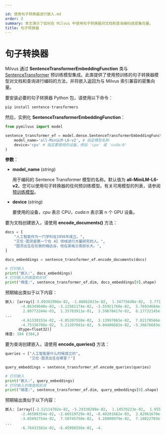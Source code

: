 ```yaml
---

id: 使用句子转换器进行嵌入.md
order: 3
summary: 本文演示了如何在 Milvus 中使用句子转换器将文档和查询编码成密集向量。
title: 句子转换器
---
```


# 句子转换器

Milvus 通过 __SentenceTransformerEmbeddingFunction__ 类与 [SentenceTransformer](https://www.sbert.net/docs/pretrained_models.html#model-overview) 预训练模型集成。此类提供了使用预训练的句子转换器模型对文档和查询进行编码的方法，并将嵌入返回为与 Milvus 索引兼容的密集向量。

要安装必要的句子转换器 Python 包，请使用以下命令：

```python
pip install sentence-transformers
```

然后，实例化 __SentenceTransformerEmbeddingFunction__：

```python
from pymilvus import model

sentence_transformer_ef = model.dense.SentenceTransformerEmbeddingFunction(
    model_name='all-MiniLM-L6-v2', # 指定模型名称
    device='cpu' # 指定要使用的设备，例如 'cpu' 或 'cuda:0'
)
```

__参数__：

- __model_name__ (_string_)

    用于编码的 Sentence Transformer 模型的名称。默认值为 __all-MiniLM-L6-v2__。您可以使用句子转换器的任何预训练模型。有关可用模型的列表，请参阅 [预训练模型](https://www.sbert.net/docs/pretrained_models.html)。

- __device__ (_string_)

    要使用的设备，_cpu_ 表示 CPU，_cuda:n_ 表示第 n 个 GPU 设备。

要为文档创建嵌入，请使用 __encode_documents()__ 方法：

```python
docs = [
    "人工智能作为一门学科在1956年成立。",
    "艾伦·图灵是第一个在 AI 领域进行大量研究的人。",
    "图灵出生在伦敦的梅达谷，他在英格兰南部长大。",
]

docs_embeddings = sentence_transformer_ef.encode_documents(docs)

# 打印嵌入
print("嵌入:", docs_embeddings)
# 打印嵌入的维度和形状
print("维度:", sentence_transformer_ef.dim, docs_embeddings[0].shape)
```

预期输出类似于以下内容：

```python
嵌入: [array([-3.09392996e-02, -1.80662833e-02,  1.34775648e-02,  2.77156215e-02,
       -4.86349640e-03, -3.12581174e-02, -3.55921760e-02,  5.76934684e-03,
        2.80773244e-03,  1.35783911e-01,  3.59678417e-02,  6.17732145e-02,
...
       -4.61330153e-02, -4.85207550e-02,  3.13997865e-02,  7.82178566e-02,
       -4.75336798e-02,  5.21207601e-02,  9.04406682e-02, -5.36676683e-02],
      dtype=float32)]
维度: 384 (384,)
```

要为查询创建嵌入，请使用 __encode_queries()__ 方法：

```python
queries = ["人工智能是什么时候成立的",
           "艾伦·图灵出生在哪里？"]

query_embeddings = sentence_transformer_ef.encode_queries(queries)

# 打印嵌入
print("嵌入:", query_embeddings)
# 打印嵌入的维度和形状
print("维度:", sentence_transformer_ef.dim, query_embeddings[0].shape)
```

预期输出类似于以下内容：

```python
嵌入: [array([-2.52114702e-02, -5.29330298e-02,  1.14570223e-02,  1.95571519e-02,
       -2.46500354e-02, -2.66519729e-02, -8.48201662e-03,  2.82961670e-02,
       -3.65092754e-02,  7.50745758e-02,  4.28900979e-02,  7.18822703e-02,
...
       -6.76431581e-02, -6.45996556e-02, -4.